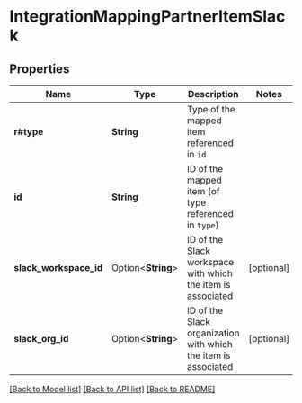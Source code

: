# IntegrationMappingPartnerItemSlack

## Properties

Name | Type | Description | Notes
------------ | ------------- | ------------- | -------------
**r#type** | **String** | Type of the mapped item referenced in `id` | 
**id** | **String** | ID of the mapped item (of type referenced in `type`) | 
**slack_workspace_id** | Option<**String**> | ID of the Slack workspace with which the item is associated | [optional]
**slack_org_id** | Option<**String**> | ID of the Slack organization with which the item is associated | [optional]

[[Back to Model list]](../README.md#documentation-for-models) [[Back to API list]](../README.md#documentation-for-api-endpoints) [[Back to README]](../README.md)


